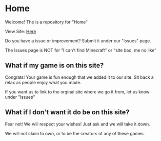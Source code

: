 # Home

Welcome! The is a repository for "Home" 

View Site: [Here](https://sites.google.com/g.risd.org/pearce-resources-sus/home)

Do you have a issue or improvement? Submit it under our "Issues" page.

The Issues page is NOT for "I can't find Minecraft" or "site bad, me no like"

## What if my game is on this site?

Congrats! Your game is fun enough that we added it to our site. Sit back a relax as people enjoy what you made.

If you want us to link to the orginal site where we go it from, let us know under "Issues"  

## What if I don't want it do be on this site?

Fear not! We will respect your wishes! Just ask and we will take it down.

We will not claim to own, or to be the creators of any of these games.  
